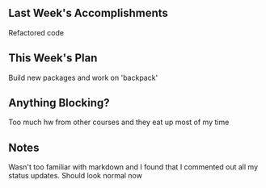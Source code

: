 ## Last Week's Accomplishments

Refactored code

## This Week's Plan

Build new packages and work on 'backpack'

## Anything Blocking?

Too much hw from other courses and they eat up most of my time

## Notes

Wasn't too familiar with markdown and I found that I commented out all my status updates. Should look normal now

